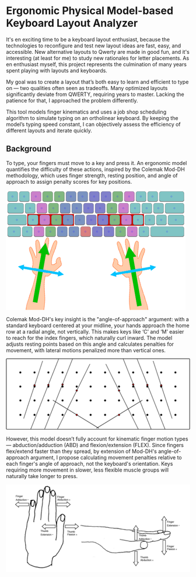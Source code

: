 # Ergonomic Physical Model-based Keyboard Layout Analyzer
It's en exciting time to be a keyboard layout enthusiast, because the technologies to reconfigure and test new layout ideas are fast, easy, and accessible. New alternative layouts to Qwerty are made in good fun, and it's interesting (at least for me) to study new rationales for letter placements. As en enthusiast myself, this project represents the culmination of many years spent playing with layouts and keyboards.

My goal was to create a layout that’s both easy to learn and efficient to type on — two qualities often seen as tradeoffs. Many optimized layouts significantly deviate from QWERTY, requiring years to master. Lacking the patience for that, I approached the problem differently.

This tool models finger kinematics and uses a job shop scheduling algorithm to simulate typing on an ortholinear keyboard. By keeping the model’s typing speed constant, I can objectively assess the efficiency of different layouts and iterate quickly.

## Background

To type, your fingers must move to a key and press it. An ergonomic model quantifies the difficulty of these actions, inspired by the Colemak Mod-DH methodology, which uses finger strength, resting position, and angle of approach to assign penalty scores for key positions.

![alt text](https://github.com/mkstp/layout_analyzer/blob/main/Images/iso_angle_approach.png)

Colemak Mod-DH's key insight is the "angle-of-approach" argument: with a standard keyboard centered at your midline, your hands approach the home row at a radial angle, not vertically. This makes keys like ‘C’ and ‘M’ easier to reach for the index fingers, which naturally curl inward. The model adjusts resting points based on this angle and calculates penalties for movement, with lateral motions penalized more than vertical ones.

![alt text](https://github.com/mkstp/layout_analyzer/blob/main/Images/aoa.png)

However, this model doesn’t fully account for kinematic finger motion types — abduction/adduction (ABD) and flexion/extension (FLEX). Since fingers flex/extend faster than they spread, by extension of Mod-DH's angle-of-approach argument, I propose calculating movement penalties relative to each finger's angle of approach, not the keyboard's orientation. Keys requiring more movement in slower, less flexible muscle groups will naturally take longer to press.

![alt text](https://github.com/mkstp/layout_analyzer/blob/main/Images/finger_movements.png)